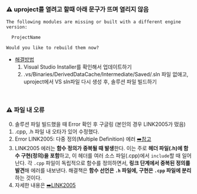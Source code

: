 ### ⚠️ uproject를 열려고 할때 아래 문구가 뜨며 열리지 않음
```
The following modules are missing or built with a different engine version:

  ProjectName

Would you like to rebuild them now?
```

- [해결방법](https://designerd.tistory.com/entry/UE-The-following-modules-are-missing-or-built-with-a-different-engine-version-Would-you-like-to-rebuild-them-now)
  1. Visual Studio Installer를 확인해서 업데이트하기
  2. .vs/Binaries/DerivedDataCache/Intermediate/Saved/.sln 파일 없애고, uproject에서 VS sln파일 다시 생성 후, 솔루션 파일 빌드하기

<br/>

### ⚠️ 파일 내 오류
0. 솔루션 파일 빌드했을 때 Error 확인 후 구글링 (본인의 경우 LINK2005가 떴음)
1. .cpp, .h 파일 내 오타가 있어 수정했다.
2. Error LINK2005: 다중 정의(Multiple Definition) 에러 [➡️참고](https://stackoverflow.com/questions/15421254/already-defined-in-obj-no-double-inclusions)
3. LINK2005 에러는 **함수 정의가 중복될 때 발생**한다. 이는 주로 **헤더 파일(.h)에 함수 구현(정의)을 포함**하고, 이 헤더를 여러 소스 파일(.cpp)에서 `include`할 때 일어난다. 각 `.cpp` 파일이 독립적으로 함수를 정의하면서, **링크 단계에서 중복된 정의를 발견**해 에러를 내보낸다. 해결책은 **함수 선언은 `.h` 파일에, 구현은 `.cpp` 파일에 분리**하는 것이다.
4. 자세한 내용은 [➡️LINK2005](./TrubleShooting/LINK2005.md)
